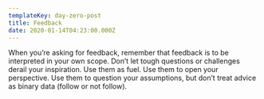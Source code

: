 ```yaml
---
templateKey: day-zero-post
title: Feedback
date: 2020-01-14T04:23:00.000Z
---
```

When you’re asking for feedback, remember that feedback is to be interpreted in your own scope. Don’t let tough questions or challenges derail your inspiration. Use them as fuel. Use them to open your perspective. Use them to question your assumptions, but don’t treat advice as binary data (follow or not follow).
